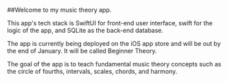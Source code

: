 ##Welcome to my music theory app.

This app's tech stack is SwiftUI for front-end user interface, swift for the logic of the app, and SQLite as the back-end database.

The app is currently being deployed on the iOS app store and will be out by the end of January. It will be called Beginner Theory.

The goal of the app is to teach fundamental music theory concepts such as the circle of fourths, intervals, scales, chords, and harmony.
